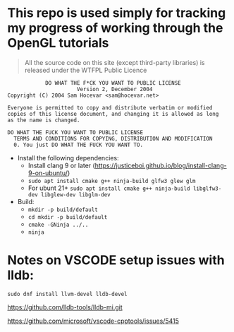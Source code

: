 # This repo is used simply for tracking my progress of working through the OpenGL tutorials

>All the source code on this site (except third-party libraries) is released under the WTFPL Public Licence 

                DO WHAT THE F*CK YOU WANT TO PUBLIC LICENSE
                          Version 2, December 2004
    Copyright (C) 2004 Sam Hocevar <sam@hocevar.net>
          
    Everyone is permitted to copy and distribute verbatim or modified
    copies of this license document, and changing it is allowed as long
    as the name is changed.

    DO WHAT THE FUCK YOU WANT TO PUBLIC LICENSE
      TERMS AND CONDITIONS FOR COPYING, DISTRIBUTION AND MODIFICATION
      0. You just DO WHAT THE FUCK YOU WANT TO.

* Install the following dependencies:
    * Install clang 9 or later (https://justiceboi.github.io/blog/install-clang-9-on-ubuntu/)
    * ```sudo apt install cmake g++ ninja-build glfw3 glew glm```
    * For ubunt 21+ ```sudo apt install cmake g++ ninja-build libglfw3-dev libglew-dev libglm-dev```
* Build:
    * ```mkdir -p build/default```
    * ```cd mkdir -p build/default```
    * ```cmake -GNinja ../..```
    * ```ninja```

# Notes on VSCODE setup issues with lldb:

`sudo dnf install llvm-devel lldb-devel`

https://github.com/lldb-tools/lldb-mi.git

https://github.com/microsoft/vscode-cpptools/issues/5415



